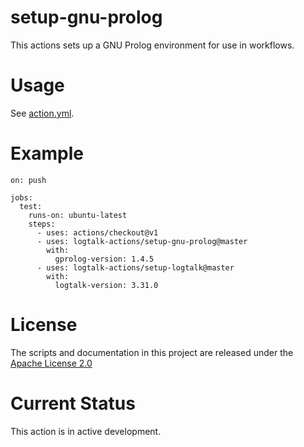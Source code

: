 # setup-gnu-prolog

This actions sets up a GNU Prolog environment for use in workflows.

# Usage

See [action.yml](action.yml).

# Example

```
on: push

jobs:
  test:
    runs-on: ubuntu-latest
    steps:
      - uses: actions/checkout@v1
      - uses: logtalk-actions/setup-gnu-prolog@master
        with:
          gprolog-version: 1.4.5
      - uses: logtalk-actions/setup-logtalk@master
        with:
          logtalk-version: 3.31.0
```

# License

The scripts and documentation in this project are released under the [Apache License 2.0](LICENSE)

# Current Status

This action is in active development.
